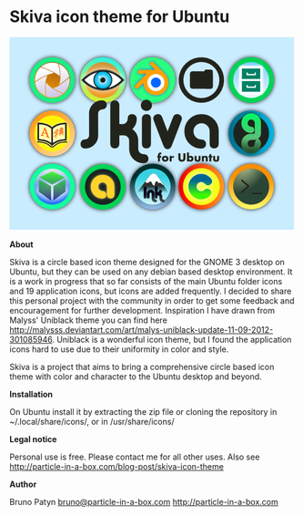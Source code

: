 Skiva icon theme for Ubuntu
===========================
![Skiva preview image](https://raw.githubusercontent.com/bparticle/skiva/master/skiva-preview.png "Skiva preview")

**About**

Skiva is a circle based icon theme designed for the GNOME 3 desktop on Ubuntu, but they can be used on any debian based desktop environment. It is a work in progress that so far consists of the main Ubuntu folder icons and 19 application icons, but icons are added frequently. I decided to share this personal project with the community in order to get some feedback and encouragement for further development. Inspiration I have drawn from Malyss' Uniblack theme you can find here http://malysss.deviantart.com/art/malys-uniblack-update-11-09-2012-301085946. Uniblack is a wonderful icon theme, but I found the application icons hard to use due to their uniformity in color and style. 

Skiva is a project that aims to bring a comprehensive circle based icon theme with color and character to the Ubuntu desktop and beyond.

**Installation**

On Ubuntu install it by extracting the zip file or cloning the repository in ~/.local/share/icons/, or in /usr/share/icons/

**Legal notice**

Personal use is free. Please contact me for all other uses. Also see http://particle-in-a-box.com/blog-post/skiva-icon-theme

**Author**

Bruno Patyn
bruno@particle-in-a-box.com
http://particle-in-a-box.com
